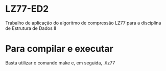 # LZ77-ED2
Trabalho de aplicação do algoritmo de compressão LZ77 para a disciplina de Estrutura de Dados II

# Para compilar e executar
Basta utilizar o comando make e, em seguida, ./lz77
